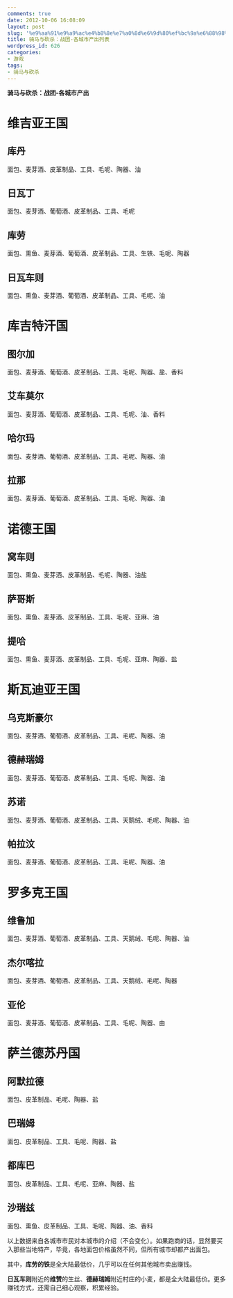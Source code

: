 ```yaml
---
comments: true
date: 2012-10-06 16:08:09
layout: post
slug: '%e9%aa%91%e9%a9%ac%e4%b8%8e%e7%a0%8d%e6%9d%80%ef%bc%9a%e6%88%98%e5%9b%a2-%e5%90%84%e5%9f%8e%e5%b8%82%e4%ba%a7%e5%87%ba%e5%88%97%e8%a1%a8'
title: 骑马与砍杀：战团-各城市产出列表
wordpress_id: 626
categories:
- 游戏
tags:
- 骑马与砍杀
---
```


**骑马与砍杀：战团-各城市产出**


# 维吉亚王国




## 库丹


面包、麦芽酒、皮革制品、工具、毛呢、陶器、油


## 日瓦丁


面包、麦芽酒、葡萄酒、皮革制品、工具、毛呢


## 库劳


面包、熏鱼、麦芽酒、葡萄酒、皮革制品、工具、生铁、毛呢、陶器


## 日瓦车则


面包、熏鱼、麦芽酒、葡萄酒、皮革制品、工具、毛呢、油

<!-- more -->


# 库吉特汗国




## 图尔加


面包、麦芽酒、葡萄酒、皮革制品、工具、毛呢、陶器、盐、香料


## 艾车莫尔


面包、麦芽酒、葡萄酒、皮革制品、工具、毛呢、油、香料


## 哈尔玛


面包、麦芽酒、葡萄酒、皮革制品、工具、毛呢、陶器、油


## 拉那


面包、麦芽酒、葡萄酒、皮革制品、工具、毛呢、陶器、油


# 诺德王国




## 窝车则


面包、熏鱼、麦芽酒、皮革制品、毛呢、陶器、油盐


## 萨哥斯


面包、熏鱼、麦芽酒、皮革制品、工具、毛呢、亚麻、油


## 提哈


面包、熏鱼、麦芽酒、皮革制品、工具、毛呢、亚麻、陶器、盐


# 斯瓦迪亚王国




## 乌克斯豪尔


面包、麦芽酒、葡萄酒、皮革制品、工具、毛呢、陶器、油


## 德赫瑞姆


面包、麦芽酒、葡萄酒、皮革制品、工具、毛呢、陶器、油


## 苏诺


面包、麦芽酒、葡萄酒、皮革制品、工具、天鹅绒、毛呢、陶器、油


## 帕拉汶


面包、麦芽酒、葡萄酒、皮革制品、工具、毛呢、陶器、油


# 罗多克王国




## 维鲁加


面包、麦芽酒、葡萄酒、皮革制品、工具、天鹅绒、毛呢、陶器、油


## 杰尔喀拉


面包、麦芽酒、葡萄酒、皮革制品、工具、天鹅绒、毛呢、陶器


## 亚伦


面包、麦芽酒、葡萄酒、皮革制品、工具、毛呢、陶器、由


# 萨兰德苏丹国




## 阿默拉德


面包、皮革制品、毛呢、陶器、盐


## 巴瑞姆


面包、皮革制品、工具、毛呢、陶器、盐


## 都库巴


面包、皮革制品、工具、毛呢、亚麻、陶器、盐


## 沙瑞兹


面包、熏鱼、皮革制品、工具、毛呢、陶器、油、香料



以上数据来自各城市市民对本城市的介绍（不会变化）。如果跑商的话，显然要买入那些当地特产，毕竟，各地面包价格虽然不同，但所有城市却都产出面包。



其中，**库劳的铁**是全大陆最低价，几乎可以在任何其他城市卖出赚钱。

**日瓦车则**附近的**维赞**的生丝、**德赫瑞姆**附近村庄的小麦，都是全大陆最低价。更多赚钱方式，还需自己细心观察，积累经验。

